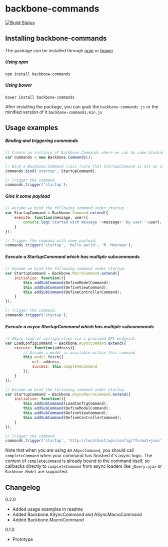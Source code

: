 # backbone-commands

[![Build Status](https://secure.travis-ci.org/moorinteractive/backbone-commands.png?branch=master)](https://travis-ci.org/moorinteractive/backbone-commands)

## Installing backbone-commands

The package can be installed through [npm](https://npmjs.org/) or [bower](http://bower.io/).

##### Using npm
```shell
npm install backbone-commands
```

##### Using bower
```shel
bower install backbone-commands
```

After installing the package, you can grab the `backbone-commands.js` or the minified version of it `backbone-commands.min.js`

## Usage examples

##### Binding and triggering commands
```js
// Create an instance of Backbone.Commands where we can do some bindings.
var commands = new Backbone.Commands();

// Bind a Backbone.Command class (note that StartupCommand is not an instance).
commands.bind('startup', StartupCommand);

// Trigger the command.
commands.trigger('startup');
```

##### Give it some payload
```js
// Assume we bind the following command under startup.
var StartupCommand = Backbone.Command.extend({
    execute: function(message, user){
        console.log('Started with message '+message+' by user '+user);
    }
});

// Trigger the command with some payload.
commands.trigger('startup', 'hello world', 'R. Moorman');
```

##### Execute a StartupCommand which has multiple subcommands
```js
// Assume we bind the following command under startup.
var StartupCommand = Backbone.MacroCommand.extend({
    initialize: function(){
        this.addSubCommand(DefineModelCommand);
        this.addSubCommand(DefineViewCommand);
        this.addSubCommand(DefineControllerCommand);
    }
});

// Trigger the command.
commands.trigger('startup');
```

##### Execute a async  StartupCommand which has multiple subcommands
```js
// ASync load of configuration via a provided API endpoint.
var LoadConfigCommand = Backbone.ASyncCommand.extend({
    execute: function(address){
        // Assume a model is available within this command
        this.model.fetch({
            url: address,
            success: this.completeCommand
        });
    }
});

// Assume we bind the following command under startup.
var StartupCommand = Backbone.ASyncMacroCommand.extend({
    initialize: function(){
        this.addSubCommand(LoadConfigCommand);
        this.addSubCommand(DefineModelCommand);
        this.addSubCommand(DefineViewCommand);
        this.addSubCommand(DefineControllerCommand);
    }
});

// Trigger the command.
commands.trigger('startup', 'http://localhost/api/config/?format=json');
```

Note that when you are using an ``ASyncCommand``, you should call ``completeCommand`` when your command has finished it's async logic.
The context of ``completeCommand`` is already bound to the command itself, so callbacks directly to ``completeCommand`` from async loaders like ``jQuery.ajax`` or ``Backbone.Model`` are supported.

## Changelog

0.2.0

* Added usage examples in readme
* Added Backbone.ASyncCommand and ASyncMacroCommand
* Added Backbone.MacroCommand


0.1.0

* Prototype
